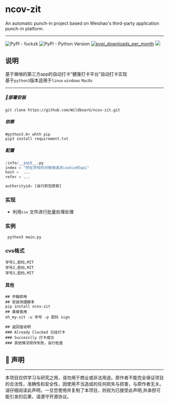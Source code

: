 
# ncov-zit

An automatic punch-in project based on Weishao's third-party application punch-in platform.

---

![PyPI - fuckzk](https://img.shields.io/pypi/wheel/fuckzk?label=fuckzk) ![PyPI - Python Version](https://img.shields.io/pypi/pyversions/fuckzk)  [![pypi_downloads_per_month](https://img.shields.io/pypi/dm/fuckzk)](https://pypi.org/project/fuckzk)  ![](https://img.shields.io/badge/License-MIT-reightgreen.svg) 



## 说明

基于微哨的第三方app的自动打卡“健康打卡平台”自动打卡实现 \
基于`python3`版本适用于`linux` `windows` `MacOs`

---

##### 🚀部署安装

```shell
git clone https://github.com/WildboarG/ncov-zit.git
```

#####     依赖

```shell
#python3.6+ whth pip
pip3 install requirement.txt
```

   #####     配置

```python
/info/__init__.py
index = "所在学校的对微哨请求cookie的api"
host =  ...
refer = ...

authorityid= [自行抓包获取]
```



### 实现

- 利用`csv` 文件进行批量处理处理

### 实例 

```shell
 python3 main.py
```

### cvs格式

```cvs
学号1,密码,MIT
学号2,密码,MIT
学号3,密码,MIT
```

#### 其他

```shell
## 开箱即用
## 安装快捷脚本
pip install ncov-zit
## 直接食用
oh_my-zit -u 学号 -p 密码 sign

## 返回值说明 
### Already Clocked 已经打卡
### Successlly 打卡成功
### 其他情况视作失败，自行检查
```



## 📜 声明

---

本项目仅供学习与研究之用，请勿用于商业或非法用途。原作者不能完全保证项目的合法性，准确性和安全性，因使用不当造成的任何损失与损害，与原作者无关。请仔细阅读此声明，一旦您使用并复制了本项目，则视为已接受此声明,并承担可能引发的后果，请遵守开源协议。